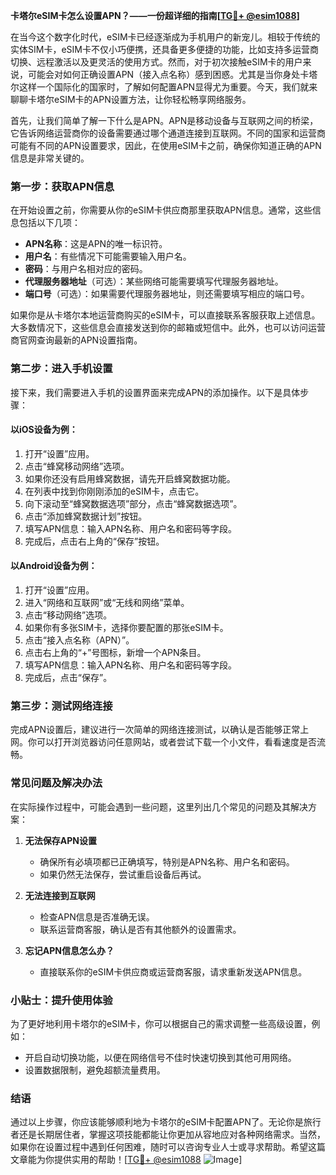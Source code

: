 **卡塔尔eSIM卡怎么设置APN？——一份超详细的指南[[TG💪+ @esim1088](https://t.me/s/esim1088)]**

在当今这个数字化时代，eSIM卡已经逐渐成为手机用户的新宠儿。相较于传统的实体SIM卡，eSIM卡不仅小巧便携，还具备更多便捷的功能，比如支持多运营商切换、远程激活以及更灵活的使用方式。然而，对于初次接触eSIM卡的用户来说，可能会对如何正确设置APN（接入点名称）感到困惑。尤其是当你身处卡塔尔这样一个国际化的国家时，了解如何配置APN显得尤为重要。今天，我们就来聊聊卡塔尔eSIM卡的APN设置方法，让你轻松畅享网络服务。

首先，让我们简单了解一下什么是APN。APN是移动设备与互联网之间的桥梁，它告诉网络运营商你的设备需要通过哪个通道连接到互联网。不同的国家和运营商可能有不同的APN设置要求，因此，在使用eSIM卡之前，确保你知道正确的APN信息是非常关键的。

### **第一步：获取APN信息**
在开始设置之前，你需要从你的eSIM卡供应商那里获取APN信息。通常，这些信息包括以下几项：
- **APN名称**：这是APN的唯一标识符。
- **用户名**：有些情况下可能需要输入用户名。
- **密码**：与用户名相对应的密码。
- **代理服务器地址**（可选）：某些网络可能需要填写代理服务器地址。
- **端口号**（可选）：如果需要代理服务器地址，则还需要填写相应的端口号。

如果你是从卡塔尔本地运营商购买的eSIM卡，可以直接联系客服获取上述信息。大多数情况下，这些信息会直接发送到你的邮箱或短信中。此外，也可以访问运营商官网查询最新的APN设置指南。

### **第二步：进入手机设置**
接下来，我们需要进入手机的设置界面来完成APN的添加操作。以下是具体步骤：

#### **以iOS设备为例：**
1. 打开“设置”应用。
2. 点击“蜂窝移动网络”选项。
3. 如果你还没有启用蜂窝数据，请先开启蜂窝数据功能。
4. 在列表中找到你刚刚添加的eSIM卡，点击它。
5. 向下滚动至“蜂窝数据选项”部分，点击“蜂窝数据选项”。
6. 点击“添加蜂窝数据计划”按钮。
7. 填写APN信息：输入APN名称、用户名和密码等字段。
8. 完成后，点击右上角的“保存”按钮。

#### **以Android设备为例：**
1. 打开“设置”应用。
2. 进入“网络和互联网”或“无线和网络”菜单。
3. 点击“移动网络”选项。
4. 如果你有多张SIM卡，选择你要配置的那张eSIM卡。
5. 点击“接入点名称（APN）”。
6. 点击右上角的“+”号图标，新增一个APN条目。
7. 填写APN信息：输入APN名称、用户名和密码等字段。
8. 完成后，点击“保存”。

### **第三步：测试网络连接**
完成APN设置后，建议进行一次简单的网络连接测试，以确认是否能够正常上网。你可以打开浏览器访问任意网站，或者尝试下载一个小文件，看看速度是否流畅。

### **常见问题及解决办法**
在实际操作过程中，可能会遇到一些问题，这里列出几个常见的问题及其解决方案：

1. **无法保存APN设置**
   - 确保所有必填项都已正确填写，特别是APN名称、用户名和密码。
   - 如果仍然无法保存，尝试重启设备后再试。

2. **无法连接到互联网**
   - 检查APN信息是否准确无误。
   - 联系运营商客服，确认是否有其他额外的设置需求。

3. **忘记APN信息怎么办？**
   - 直接联系你的eSIM卡供应商或运营商客服，请求重新发送APN信息。

### **小贴士：提升使用体验**
为了更好地利用卡塔尔的eSIM卡，你可以根据自己的需求调整一些高级设置，例如：
- 开启自动切换功能，以便在网络信号不佳时快速切换到其他可用网络。
- 设置数据限制，避免超额流量费用。

### **结语**
通过以上步骤，你应该能够顺利地为卡塔尔的eSIM卡配置APN了。无论你是旅行者还是长期居住者，掌握这项技能都能让你更加从容地应对各种网络需求。当然，如果你在设置过程中遇到任何困难，随时可以咨询专业人士或寻求帮助。希望这篇文章能为你提供实用的帮助！[[TG💪+ @esim1088](https://t.me/s/esim1088) ![Image](https://i.postimg.cc/4NQfJmqS/Snipaste-2025-05-13-00-14-12.png)]